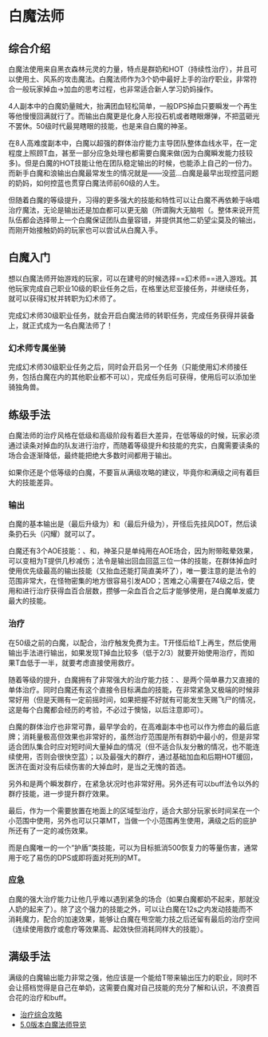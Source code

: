# 白魔法师
<FloatTOC />

## 综合介绍

白魔法使用来自黑衣森林元灵的力量，特点是群奶和HOT（持续性治疗），并且可以使用土、风系的攻击魔法。白魔法师作为3个奶中最好上手的治疗职业，非常符合一般玩家掉血→加血的思考过程，也非常适合新人学习奶妈操作。

4人副本中的白魔奶量贼大，抬满团血轻松简单，一般DPS掉血只要瞬发一个再生等他慢慢回满就行了。而输出白魔更是化身人形投石机或者瞎眼爆弹，不把蓝砸光不罢休。50级时代最晃瞎眼的技能，也是来自白魔的神圣。

在8人高难度副本中，白魔以超强的群体治疗能力主导团队整体血线水平，在一定程度上照顾T血，甚至一部分应急处理也都需要白魔来做(因为白魔瞬发能力技较多)。但是白魔的HOT技能让他在团队稳定输出的时候，也能添上自己的一份力。而新手白魔和浪输出白魔最常发生的情况就是——没蓝…白魔是最早出现控蓝问题的奶妈，如何控蓝也贯穿白魔法师前60级的人生。

但随着白魔的等级提升，习得的更多强大的技能和特性可以让白魔不再依赖于咏唱治疗魔法，无论是输出还是加血都可以更无脑（所谓胸大无脑啦（。整体来说开荒队伍都会选择带上一个白魔保证团队血量容错，并提供其他二奶望尘莫及的输出，而刚开始接触奶妈的玩家也可以尝试从白魔入手。

## 白魔入门

想以白魔法师开始游戏的玩家，可以在建号的时候选择==幻术师==进入游戏。其他玩家完成自己职业10级的职业任务之后，在格里达尼亚接任务<quest name="如何加入幻术师行会" />，并继续<quest name="融入自然的幻术师" />任务，就可以获得幻杖并转职为幻术师了。

完成幻术师30级职业任务<quest name="领悟自然" type="plus" />，就会开启白魔法师的转职任务<quest name="伟人的后继者" type="plus" />，完成任务获得<item name="白魔法师之证" />并装备上，就正式成为一名白魔法师了！

### 幻术师专属坐骑

完成幻术师30级职业任务<quest name="领悟自然" type="plus" />之后，同时会开启另一个任务<quest plus name="我唯一的希望" />（只能使用幻术师接任务，包括白魔在内的其他职业都不可以），完成任务后可获得<item name="独角兽笛" />，使用后可以添加坐骑独角兽。

## 练级手法

白魔法师的治疗风格在低级和高级阶段有着巨大差异，在低等级的时候，玩家必须通过读条对掉血的队友进行治疗，而随着等级提升和技能的充实，白魔需要读条的场合会逐渐降低，最终能把绝大多数时间都用于输出。

如果你还是个低等级的白魔，不要盲从满级攻略的建议，毕竟你和满级之间有着巨大的技能差异。

<IncludePage file="_includes/basic/healer.md" />

### 输出

白魔的基本输出是<Action name="疾风" />（最后升级为<Action name="天辉" />）和<Action name="飞石" />（最后升级为<Action name="闪耀" />），开怪后先挂风DOT，然后读条扔石头（闪耀）就可以了。

白魔还有3个AOE技能：<Action name="神圣" />、<Action name="法令" />和<Action name="苦难之心" />，神圣只是单纯用在AOE场合，因为附带眩晕效果，可以变相为T提供几秒减伤；法令是输出回血回蓝三位一体的技能，在群体掉血时使用优先级最高的输出技能（又抬血还能打简直美坏了），唯一要注意的是法令的范围非常大，在怪物密集的地方很容易引发ADD；苦难之心需要在74级之后，使用<Action name="安慰之心" />和<Action name="狂喜之心" />进行治疗获得血百合层数，攒够一朵血百合之后才能够使用，是白魔单发威力最大的技能。

### 治疗

在50级之前的白魔，以<Action name="再生" />配合<Action name="治疗" />，治疗触发免费<Action name="救疗" />为主。T开怪后给T上再生，然后使用输出手法进行输出，如果发现T掉血比较多（低于2/3）就要开始使用治疗，而如果T血低于一半，就要考虑直接使用救疗。

随着等级的提升，白魔拥有了非常强大的治疗能力技：<Action name="安慰之心" />、<Action name="神名" />是两个简单暴力又直接的单体治疗。同时白魔还有<Action name="天赐祝福" />这个直接令目标满血的技能，在非常紧急又极端的时候非常好用（但是天赐有一定前摇时间，如果把握不好就有可能发生天赐飞尸的情况，这是每个白魔都会经历的考验，不必过于懊恼，以后注意即可）。

白魔的群体治疗也非常可靠，最早学会的<Action name="医治" />，在高难副本中也可以作为修血的最后底牌；消耗量极高但效果也非常好的<Action name="愈疗" />，虽然治疗范围是所有群奶中最小的，但是非常适合团队集合时应对短时间大量掉血的情况（但不适合队友分散的情况，也不能连续使用，否则会很快空蓝）；以及最强大的群疗<Action name="医济" />，通过基础加血和后期HOT缓回，医济在面对没有后续伤害的大掉血时，是当之无愧的首选。

另外<Action name="法令" />和<Action name="狂喜之心" />是两个瞬发群疗，在紧急状况时也非常好用。另外还有<Action name="全大赦" />可以buff法令以外的群疗技能，进一步提升群疗效果。

最后，<Action name="庇护所" />作为一个需要放置在地面上的区域型治疗，适合大部分玩家长时间呆在一个小范围中使用，另外也可以只罩MT，当做一个小范围再生使用，满级之后的庇护所还有了一定的减伤效果。

而<Action name="神祝祷" />是白魔唯一的一个“护盾”类技能，可以为目标抵消500恢复力的等量伤害，通常用于吃了易伤的DPS或即将面对死刑的MT。

### 应急

白魔的强大治疗能力让他几乎难以遇到紧急的场合（如果白魔都奶不起来，那就没人奶的起来了）。除了<Action name="天赐祝福" />这个强力的技能之外，<Action name="无中生有" />可以让白魔在12s之内发动技能而不消耗魔力，配合<Action name="神速咏唱" />的加速效果，能够让白魔在甩空能力技之后还留有最后的治疗空间（连续使用救疗或愈疗等效果高、起效快但消耗同样大的技能）。

## 满级手法

满级的白魔输出能力非常之强，他应该是一个能给T带来输出压力的职业，同时不会让搭档觉得是自己在单奶，这需要白魔对自己技能的充分了解和认识，不浪费百合花的治疗和buff。

* [治疗综合攻略](https://bbs.nga.cn/read.php?tid=18628056)
* [5.0版本白魔法师导览](https://bbs.nga.cn/read.php?tid=18714522)